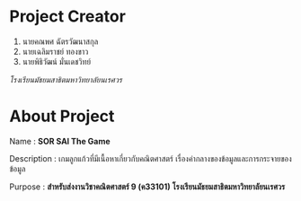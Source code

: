 # Project Creator

1. นายคณพศ ฉัตรวัฒนาสกุล
2. นายเฉลิมราชย์ ทองขาว
3. นายพิธิวัฒน์ มั่นเดชวิทย์

*โรงเรียนมัธยมสาธิตมหาวิทยาลัยนเรศวร*

# About Project

Name : **SOR SAI The Game**

Description : เกมลูกแก้วที่มีเนื้อหาเกี่ยวกับคณิตศาสตร์ เรื่องค่ากลางของข้อมูลและการกระจายของข้อมูล

Purpose : **สำหรับส่งงานวิชาคณิตศาสตร์ 9 (ค33101) โรงเรียนมัธยมสาธิตมหาวิทยาลัยนเรศวร**
